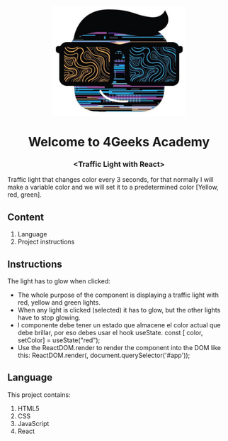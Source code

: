 <p align="center">
	<img
		width="300"
		alt="4Geeks Academy"
		src="https://github.com/4GeeksAcademy/About-4Geeks-Academy/blob/master/site/static/background_art.jpg?raw=true">
</p>


<h1 align="center">Welcome to 4Geeks Academy</h1>


<h3 align="center">&lt;Traffic Light with React&gt;</h3>

<p>Traffic light that changes color every 3 seconds, for that normally I will make a variable color and we will set it to a predetermined color  [Yellow, red, green].</p>


## Content

1. Language
2. Project instructions

## Instructions

<p>The light has to glow when clicked:</p>

<ul>
    <li>The whole purpose of the component is displaying a traffic light with red, yellow and green lights.</li>
    <li>When any light is clicked (selected) it has to glow, but the other lights have to stop glowing.</li>
    <li>l componente debe tener un estado que almacene el color actual que debe brillar, por eso debes usar el hook useState.
    const [ color, setColor] = useState("red");</li>
    <li>Use the ReactDOM.render to render the component into the DOM like this:
    ReactDOM.render(<TrafficLight />, document.querySelector('#app'));</li>
</ul>

## Language

<p>This project contains:</p>

<ol>
    <li>HTML5</li>
    <li>CSS</li>
    <li>JavaScript</li>
    <li>React</li>
</ol>

